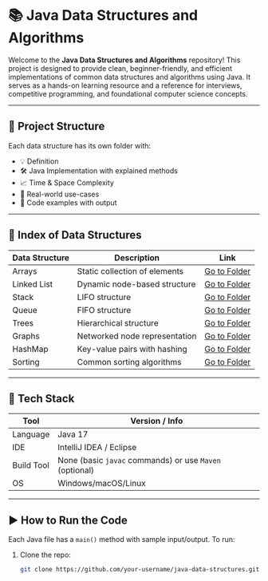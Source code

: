 
# 📚 Java Data Structures and Algorithms

Welcome to the **Java Data Structures and Algorithms** repository! This project is designed to provide clean, beginner-friendly, and efficient implementations of common data structures and algorithms using Java. It serves as a hands-on learning resource and a reference for interviews, competitive programming, and foundational computer science concepts.

---

## 📁 Project Structure

Each data structure has its own folder with:
- 💡 Definition
- 🛠️ Java Implementation with explained methods
- 📈 Time & Space Complexity
- 🧠 Real-world use-cases
- 🧪 Code examples with output

---

## 📌 Index of Data Structures

| Data Structure | Description | Link |
|----------------|-------------|------|
| Arrays         | Static collection of elements | [Go to Folder](./arrays/) |
| Linked List    | Dynamic node-based structure | [Go to Folder](./linkedlist/) |
| Stack          | LIFO structure | [Go to Folder](./stack/) |
| Queue          | FIFO structure | [Go to Folder](./queue/) |
| Trees          | Hierarchical structure | [Go to Folder](./trees/) |
| Graphs         | Networked node representation | [Go to Folder](./graphs/) |
| HashMap        | Key-value pairs with hashing | [Go to Folder](./hashmaps/) |
| Sorting        | Common sorting algorithms | [Go to Folder](./sorting/) |

---

## 🔧 Tech Stack

| Tool | Version / Info |
|------|----------------|
| Language | Java 17 |
| IDE | IntelliJ IDEA / Eclipse |
| Build Tool | None (basic `javac` commands) or use `Maven` (optional) |
| OS | Windows/macOS/Linux |

---

## ▶️ How to Run the Code

Each Java file has a `main()` method with sample input/output. To run:

1. Clone the repo:
   ```bash
   git clone https://github.com/your-username/java-data-structures.git

